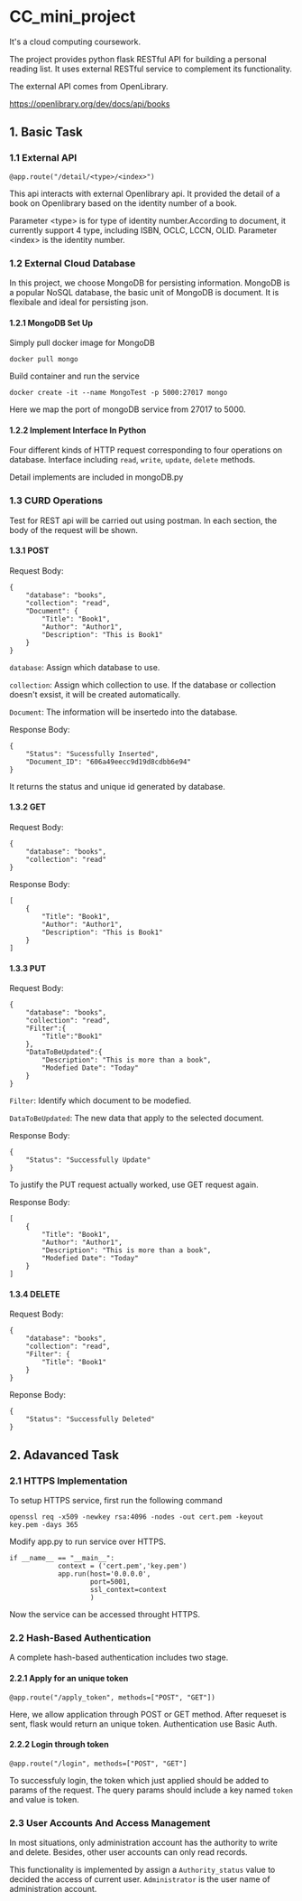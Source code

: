 # CC_mini_project
It's a cloud computing coursework. 

The project provides python flask RESTful API for building a personal reading list. It uses external RESTful service to complement its functionality.

The external API comes from OpenLibrary.

https://openlibrary.org/dev/docs/api/books


## 1. Basic Task

### 1.1 External API

```
@app.route("/detail/<type>/<index>")
```
This api interacts with external Openlibrary api. It provided the detail of a book on Openlibrary based on the identity number of a book.

Parameter \<type\> is for type of identity number.According to document, it currently support 4 type, including ISBN, OCLC, LCCN, OLID. Parameter \<index\> is the identity number.

### 1.2 External Cloud Database

In this project, we choose MongoDB for persisting information. MongoDB is a popular NoSQL database, the basic unit of MongoDB is document. It is flexibale and ideal for persisting json. 

#### 1.2.1 MongoDB Set Up

Simply pull docker image for MongoDB

```
docker pull mongo
```

Build container and run the service

```
docker create -it --name MongoTest -p 5000:27017 mongo
```

Here we map the port of mongoDB service from 27017 to 5000.

#### 1.2.2 Implement Interface In Python

Four different kinds of HTTP request corresponding to four operations on database. Interface including ```read```, ```write```, ```update```, ```delete``` methods.

Detail implements are included in mongoDB.py

### 1.3 CURD Operations

Test for REST api will be carried out using postman. In each section, the body of the request will be shown.

#### 1.3.1 POST
Request Body:
```
{
    "database": "books",
    "collection": "read",
    "Document": {
        "Title": "Book1",
        "Author": "Author1",
        "Description": "This is Book1"
    }
}
```
```database```: Assign which database to use.

```collection```: Assign which collection to use.
If the database or collection doesn't exsist, it will be created automatically.

```Document```: The information will be insertedo into the database.

Response Body:
```
{
    "Status": "Sucessfully Inserted",
    "Document_ID": "606a49eecc9d19d8cdbb6e94"
}
```

It returns the status and unique id generated by database.
#### 1.3.2 GET
Request Body:
```
{
    "database": "books",
    "collection": "read"
}
```
Response Body:
```
[
    {
        "Title": "Book1",
        "Author": "Author1",
        "Description": "This is Book1"
    }
]
```
#### 1.3.3 PUT
Request Body:
```
{
    "database": "books",
    "collection": "read",
    "Filter":{
        "Title":"Book1"
    },
    "DataToBeUpdated":{
        "Description": "This is more than a book",
        "Modefied Date": "Today"
    }
}
```

```Filter```: Identify which document to be modefied.

```DataToBeUpdated```: The new data that apply to the selected document.


Response Body:
```
{
    "Status": "Successfully Update"
}
```

To justify the PUT request actually worked, use GET request again.

Response Body:
```
[
    {
        "Title": "Book1",
        "Author": "Author1",
        "Description": "This is more than a book",
        "Modefied Date": "Today"
    }
]
```

#### 1.3.4 DELETE
Request Body:
```
{
    "database": "books",
    "collection": "read",
    "Filter": {
        "Title": "Book1"
    }
}
```

Reponse Body:

```
{
    "Status": "Successfully Deleted"
}
```

## 2. Adavanced Task

### 2.1 HTTPS Implementation

To setup HTTPS service, first run the following command

```
openssl req -x509 -newkey rsa:4096 -nodes -out cert.pem -keyout key.pem -days 365
```

Modify app.py to run service over HTTPS.

```
if __name__ == "__main__":
            context = ('cert.pem','key.pem')
            app.run(host='0.0.0.0', 
                    port=5001, 
                    ssl_context=context
                    )

```

Now the service can be accessed throught HTTPS.

### 2.2 Hash-Based Authentication

A complete hash-based authentication includes two stage.

#### 2.2.1 Apply for an unique token

```
@app.route("/apply_token", methods=["POST", "GET"]) 
```

Here, we allow application through POST or GET method. After requeset is sent, flask would return an unique token. Authentication use Basic Auth.

#### 2.2.2 Login through token

```
@app.route("/login", methods=["POST", "GET"]
```

To successfuly login, the token which just applied should be added to params of the request. The query params should include a key named ```token``` and value is token.

### 2.3 User Accounts And Access Management

In most situations, only administration account has the authority to write and delete. Besides, other user accounts can only read records.

This functionality is implemented by assign a ```Authority_status``` value to decided the access of current user. ```Administrator``` is the user name of administration account.
